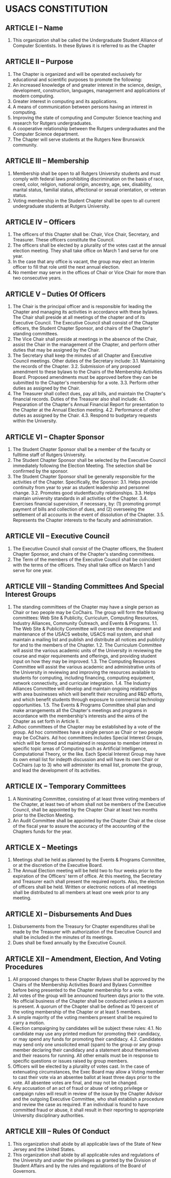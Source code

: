 # USACS CONSTITUTION

## ARTICLE I – Name
1. This organization shall be called the Undergraduate Student Alliance of Computer Scientists. In these Bylaws it is referred to as the Chapter

## ARTICLE II – Purpose
1. The Chapter is organized and will be operated exclusively for educational and scientific purposes to promote the following:
  1. An increased knowledge of and greater interest in the science, design, development, construction, languages, management and applications of modern computing.
  2. Greater interest in computing and its applications.
  3. A means of communication between persons having an interest in computing.
  4. Improving the state of computing and Computer Science teaching and research for Rutgers undergraduates.
  5. A cooperative relationship between the Rutgers undergraduates and the Computer Science department.
2. The Chapter will serve students at the Rutgers New Brunswick community.

## ARTICLE III – Membership
1. Membership shall be open to all Rutgers University students and must comply with federal laws prohibiting discrimination on the basis of race, creed, color, religion, national origin, ancestry, age, sex, disability, marital status, familial status, affectional or sexual orientation, or veteran status.
2. Voting membership in the Student Chapter shall be open to all current undergraduate students at Rutgers University.

## ARTICLE IV – Officers
1. The officers of this Chapter shall be: Chair, Vice Chair, Secretary, and Treasurer. These officers constitute the Council.
2. The officers shall be elected by a plurality of the votes cast at the annual election meeting. They shall take office on March 1 and serve for one year.
3. In the case that any office is vacant, the group may elect an Interim officer to fill that role until the next annual election.
4. No member may serve in the offices of Chair or Vice Chair for more than two consecutive years.

## ARTICLE V – Duties Of Officers
1. The Chair is the principal officer and is responsible for leading the Chapter and managing its activities in accordance with these bylaws. The Chair shall preside at all meetings of the chapter and of its Executive Council. The Executive Council shall consist of the Chapter officers, the Student Chapter Sponsor, and chairs of the Chapter's standing committees.
2. The Vice Chair shall preside at meetings in the absence of the Chair, assist the Chair in the management of the Chapter, and perform other duties that may be assigned by the Chair.
3. The Secretary shall keep the minutes of all Chapter and Executive Council meetings. Other duties of the Secretary include:
3.1. Maintaining the records of the Chapter.
3.2. Submission of any proposed amendment to these bylaws to the Chairs of the Membership Activities Board. Proposed amendments must be approved before they can be submitted to the Chapter's membership for a vote.
3.3. Perform other duties as assigned by the Chair.
4. The Treasurer shall collect dues, pay all bills, and maintain the Chapter's financial records. Duties of the Treasurer also shall include:
4.1. Preparation of the Chapter's Annual Financial Report for presentation to the Chapter at the Annual Election meeting.
4.2. Performance of other duties as assigned by the Chair.
4.3. Respond to budgetary requests within the University.

## ARTICLE VI – Chapter Sponsor
1. The Student Chapter Sponsor shall be a member of the faculty or fulltime staff of Rutgers University.
2. The Student Chapter Sponsor shall be selected by the Executive Council immediately following the Election Meeting. The selection shall be confirmed by the sponsor.
3. The Student Chapter Sponsor shall be generally responsible for the activities of the Chapter. Specifically, the Sponsor:
3.1. Helps provide continuity from year to year as student leadership and personnel change.
3.2. Promotes good studentfaculty relationships.
3.3. Helps maintain university standards in all activities of the Chapter.
3.4. Exercises financial supervision, if necessary, by: (1) promoting prompt payment of bills and collection of dues, and (2) overseeing the settlement of all accounts in the event of dissolution of the Chapter.
3.5. Represents the Chapter interests to the faculty and administration.

## ARTICLE VII – Executive Council
1. The Executive Council shall consist of the Chapter officers, the Student Chapter Sponsor, and chairs of the Chapter's standing committees.
2. The Term of the members of the Executive Council shall be coincident with the terms of the officers. They shall take office on March 1 and serve for one year.

## ARTICLE VIII – Standing Committees And Special Interest Groups
1. The standing committees of the Chapter may have a single person as Chair or two people may be CoChairs. The group will form the following committees: Web Site & Publicity, Curriculum, Computing Resources, Industry Alliances, Community Outreach, and Events & Programs.
1.1. The Web Site & Publicity Committee will oversee the development and maintenance of the USACS website, USACS mail system, and shall maintain a mailing list and publish and distribute all notices and publicity for and to the members of the Chapter.
1.2. The Curriculum Committee will assist the various academic units of the University in reviewing the course and major requirements and offerings, and providing student input on how they may be improved.
1.3. The Computing Resources Committee will assist the various academic and administrative units of the University in reviewing and improving the resources available to students for computing, including financing, computing equipment, network connectivity, and curricular integration.
1.4. The Industry Alliances Committee will develop and maintain ongoing relationships with area businesses which will benefit their recruiting and R&D efforts, and which benefit students through exposure to commercial technology opportunities.
1.5. The Events & Programs Committee shall plan and make arrangements all the Chapter's meetings and programs in accordance with the membership's interests and the aims of the Chapter as set forth in Article II.
2. Adhoc committees of the Chapter may be established by a vote of the group. Ad hoc committees have a single person as Chair or two people may be CoChairs. Ad hoc committees includes Special Interest Groups, which will be
formed and maintained in response to member interest in specific topic areas of Computing such as Artificial Intelligence, Computational Theory, or the like. Each Special Interest Group may have its own email list for indepth discussion and will have its own Chair or CoChairs (up to 3) who will administer its email list, promote the group, and lead the development of its activities.

## ARTICLE IX – Temporary Committees
1. A Nominating Committee, consisting of at least three voting members of the Chapter, at least two of whom shall not be members of the Executive Council, shall be appointed by the Chapter Chair at least two months prior to the Election Meeting.
2. An Audit Committee shall be appointed by the Chapter Chair at the close of the fiscal year to assure the accuracy of the accounting of the Chapters funds for the year.

## ARTICLE X – Meetings
1. Meetings shall be held as planned by the Events & Programs Committee, or at the discretion of the Executive Board.
2. The Annual Election meeting will be held two to four weeks prior to the expiration of the Officers' term of office. At this meeting, the Secretary and Treasurer each shall present the required reports. Also, the election of officers shall be held. Written or electronic notices of all meetings shall be distributed to all members at least one week prior to any meeting.

## ARTICLE XI – Disbursements And Dues 
1. Disbursements from the Treasury for Chapter expenditures shall be made by the Treasurer with authorization of the Executive Council and shall be included in the minutes of its meetings.
2. Dues shall be fixed annually by the Executive Council.

## ARTICLE XII – Amendment, Election, And Voting Procedures
1. All proposed changes to these Chapter Bylaws shall be approved by the Chairs of the Membership Activities Board and Bylaws Committee before being presented to the Chapter membership for a vote.
2. All votes of the group will be announced fourteen days prior to the vote. No official business of the Chapter shall be conducted unless a quorum is present. A quorum of the Chapter shall be defined as 10 percent of the voting membership of the Chapter or at least 5 members.
3. A simple majority of the voting members present shall be required to carry a motion.
4. Election campaigning by candidates will be subject these rules:
4.1. No candidate may use any printed medium for promoting their candidacy, or may spend any funds for promoting their candidacy.
4.2. Candidates may send only one unsolicited email (spam) to the group or any group member declaring their candidacy and a statement about themselves and their reasons for running. All other emails must be in response to specific questions or issues raised by group members.
5. Officers will be elected by a plurality of votes cast. In the case of extenuating circumstances, the Exec Board may allow a Voting member to cast their vote via an absentee ballot at least three days prior to the vote. All absentee votes are final, and may not be changed.
6. Any accusation of an act of fraud or abuse of voting privilege or campaign rules will result in review of the issue by the Chapter Advisor and the outgoing Executive Committee, who shall establish a procedure and review the case as required. If an individual is found to have committed fraud or abuse, it shall result in their reporting to appropriate University disciplinary authorities.

## ARTICLE XIII – Rules Of Conduct
1. This organization shall abide by all applicable laws of the State of New Jersey and the United States.
2. This organization shall abide by all applicable rules and regulations of the University and under the privileges as granted by the Division of Student Affairs and by the rules and regulations of the Board of Governors.
